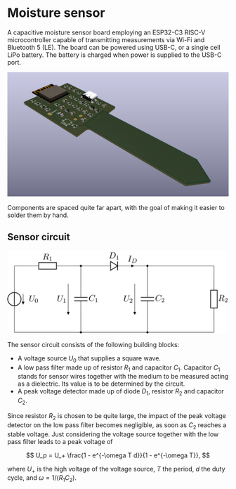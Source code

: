 # Moisture sensor

A capacitive moisture sensor board employing an ESP32-C3 RISC-V microcontroller
capable of transmitting measurements via Wi-Fi and Bluetooth 5 (LE). The board
can be powered using USB-C, or a single cell LiPo battery. The battery is
charged when power is supplied to the USB-C port.

![rendering](graphics/moisture-sensor.webp)

Components are spaced quite far apart, with the goal of making it easier to
solder them by hand.

## Sensor circuit

![rendering](graphics/sensor-circuit.png)

The sensor circuit consists of the following building blocks:
- A voltage source $U_0$ that supplies a square wave.
- A low pass filter made up of resistor $R_1$ and capacitor $C_1$. Capacitor
  $C_1$ stands for sensor wires together with the medium to be measured acting
  as a dielectric. Its value is to be determined by the circuit.
- A peak voltage detector made up of diode $D_1$, resistor $R_2$ and capacitor
  $C_2$.

Since resistor $R_2$ is chosen to be quite large, the impact of the peak voltage
detector on the low pass filter becomes negligible, as soon as $C_2$ reaches a
stable voltage. Just considering the voltage source together with the low pass
filter leads to a peak voltage of

$$ U_p = U_+ \frac{1 - e^{-\omega T d}}{1 - e^{-\omega T}}, $$

where $U_+$ is the high voltage of the voltage source, $T$ the period, $d$ the
duty cycle, and $\omega = 1/(R_1 C_2)$.
